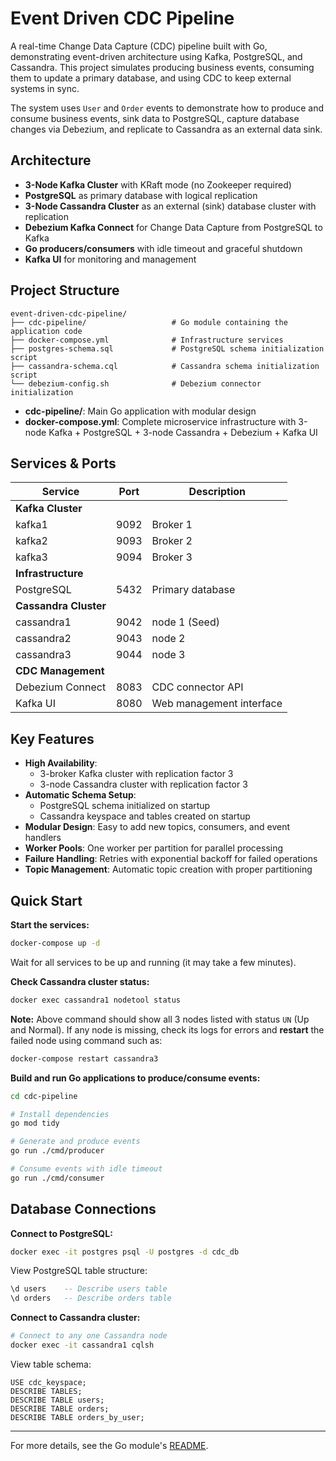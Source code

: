 # Event Driven CDC Pipeline

A real-time Change Data Capture (CDC) pipeline built with Go, demonstrating event-driven architecture using Kafka, PostgreSQL, and Cassandra. This project simulates producing business events, consuming them to update a primary database, and using CDC to keep external systems in sync.

The system uses `User` and `Order` events to demonstrate how to produce and consume business events, sink data to PostgreSQL, capture database changes via Debezium, and replicate to Cassandra as an external data sink.

## Architecture

- **3-Node Kafka Cluster** with KRaft mode (no Zookeeper required)
- **PostgreSQL** as primary database with logical replication
- **3-Node Cassandra Cluster** as an external (sink) database cluster with replication
- **Debezium Kafka Connect** for Change Data Capture from PostgreSQL to Kafka
- **Go producers/consumers** with idle timeout and graceful shutdown
- **Kafka UI** for monitoring and management

## Project Structure

```
event-driven-cdc-pipeline/
├── cdc-pipeline/                   # Go module containing the application code
├── docker-compose.yml              # Infrastructure services
├── postgres-schema.sql             # PostgreSQL schema initialization script
├── cassandra-schema.cql            # Cassandra schema initialization script
└── debezium-config.sh              # Debezium connector initialization
```
- **cdc-pipeline/**: Main Go application with modular design
- **docker-compose.yml**: Complete microservice infrastructure with 3-node Kafka + PostgreSQL + 3-node Cassandra + Debezium + Kafka UI

## Services & Ports

| Service | Port | Description |
|---------|------|-------------|
| **Kafka Cluster** | | |
| kafka1 | 9092 | Broker 1 |
| kafka2 | 9093 | Broker 2 |
| kafka3 | 9094 | Broker 3 |
| **Infrastructure** | | |
| PostgreSQL | 5432 | Primary database |
| **Cassandra Cluster** | | |
| cassandra1 | 9042 | node 1 (Seed)|
| cassandra2 | 9043 | node 2 |
| cassandra3 | 9044 | node 3 |
| **CDC Management** | | |
| Debezium Connect | 8083 | CDC connector API |
| Kafka UI | 8080 | Web management interface |

## Key Features

- **High Availability**: 
  - 3-broker Kafka cluster with replication factor 3
  - 3-node Cassandra cluster with replication factor 3
- **Automatic Schema Setup**: 
  - PostgreSQL schema initialized on startup
  - Cassandra keyspace and tables created on startup
- **Modular Design**: Easy to add new topics, consumers, and event handlers
- **Worker Pools**: One worker per partition for parallel processing
- **Failure Handling**: Retries with exponential backoff for failed operations
- **Topic Management**: Automatic topic creation with proper partitioning

## Quick Start

**Start the services:**
   ```bash
   docker-compose up -d
   ```
Wait for all services to be up and running (it may take a few minutes).

**Check Cassandra cluster status:**
```bash
docker exec cassandra1 nodetool status
```
**Note:** Above command should show all 3 nodes listed with status `UN` (Up and Normal).
If any node is missing, check its logs for errors and **restart** the failed node using command such as:
```bash
docker-compose restart cassandra3
```

**Build and run Go applications to produce/consume events:**
   ```bash
   cd cdc-pipeline
   
   # Install dependencies
   go mod tidy
   
  # Generate and produce events
  go run ./cmd/producer

  # Consume events with idle timeout
  go run ./cmd/consumer
   ```

## Database Connections

**Connect to PostgreSQL:**
```bash
docker exec -it postgres psql -U postgres -d cdc_db
```

View PostgreSQL table structure:
```sql
\d users    -- Describe users table
\d orders   -- Describe orders table
```

**Connect to Cassandra cluster:**
```bash
# Connect to any one Cassandra node
docker exec -it cassandra1 cqlsh
```

View table schema:
```cql
USE cdc_keyspace;
DESCRIBE TABLES;
DESCRIBE TABLE users;
DESCRIBE TABLE orders;
DESCRIBE TABLE orders_by_user;
```

---

For more details, see the Go module's [README](cdc-pipeline/README.md).